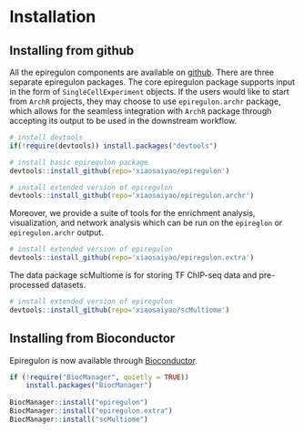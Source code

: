 # Installation


## Installing from github
All the epiregulon components are available on [github](https://github.com/xiaosaiyao?tab=repositories). 
There are three separate epiregulon packages. The core epiregulon package supports input in the form of `SingleCellExperiment` objects. If the users would like to start from `ArchR` projects, they may choose to use `epiregulon.archr` package, which allows for the seamless integration with `ArchR` package through accepting its output to be used in the downstream workflow. 


``` r
# install devtools
if(!require(devtools)) install.packages("devtools")

# install basic epiregulon package
devtools::install_github(repo='xiaosaiyao/epiregulon')

# install extended version of epiregulon
devtools::install_github(repo='xiaosaiyao/epiregulon.archr')
```
 
Moreover, we provide a suite of tools for the enrichment analysis, visualization, and network analysis which can be run on the `epireglon` or `epiregulon.archr` output.


``` r
# install extended version of epiregulon
devtools::install_github(repo='xiaosaiyao/epiregulon.extra')
```

The data package scMultiome is for storing TF ChIP-seq data and pre-processed datasets.


``` r
# install extended version of epiregulon
devtools::install_github(repo='xiaosaiyao/scMultiome')
```

## Installing from Bioconductor

Epiregulon is now available through [Bioconductor](https://www.bioconductor.org/).


``` r
if (!require("BiocManager", quietly = TRUE))
    install.packages("BiocManager")
 
BiocManager::install("epiregulon")
BiocManager::install("epiregulon.extra")
BiocManager::install("scMultiome")
```

